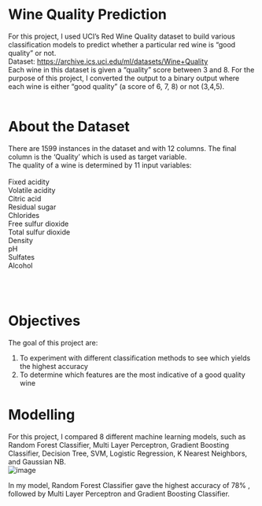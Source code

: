 # Wine Quality Prediction 

For this project, I used UCI’s Red Wine Quality dataset to build various classification models to predict whether a particular red wine is “good quality” or not. <br> 
Dataset: https://archive.ics.uci.edu/ml/datasets/Wine+Quality <br>
Each wine in this dataset is given a “quality” score between 3 and 8. For the purpose of this project, I converted the output to a binary output where each wine is either “good quality” (a score of 6, 7, 8) or not (3,4,5). <br>
<br>
# About the Dataset 
There are 1599 instances in the dataset and with 12 columns. The final column is the ‘Quality’ which is used as target variable. <br>
The quality of a wine is determined by 11 input variables:
<br><br>
Fixed acidity <Br>
Volatile acidity<Br>
Citric acid<Br>
Residual sugar<Br>
Chlorides<Br>
Free sulfur dioxide<Br>
Total sulfur dioxide<Br>
Density<Br>
pH<Br>
Sulfates<Br>
Alcohol

<Br><Br>
# Objectives<br>
The goal of this project are: <Br>
1. To experiment with different classification methods to see which yields the highest accuracy<br>
2. To determine which features are the most indicative of a good quality wine <br>

  
# Modelling
  
For this project, I compared 8 different machine learning models, such as Random Forest Classifier, Multi Layer Perceptron, Gradient Boosting Classifier, Decision Tree, SVM, Logistic Regression, K Nearest Neighbors, and Gaussian NB. 
<br>
![image](https://user-images.githubusercontent.com/90071614/181048123-fc5a4d7e-3a20-4580-9b72-aeab652ac2fa.png)

In my model, Random Forest Classifier gave the highest accuracy of 78% , followed by Multi Layer Perceptron and Gradient Boosting Classifier.
